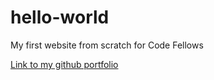 # hello-world

My first website from scratch for Code Fellows

[Link to my github portfolio](https://github.com/MichaelDulin)
